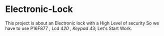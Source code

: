 # Electronic-Lock
This project is about an Electronic lock with a High Level of security
So we have to use P16F877 , Lcd 4*20 , Keypad 4*3;
Let's Start Work.
